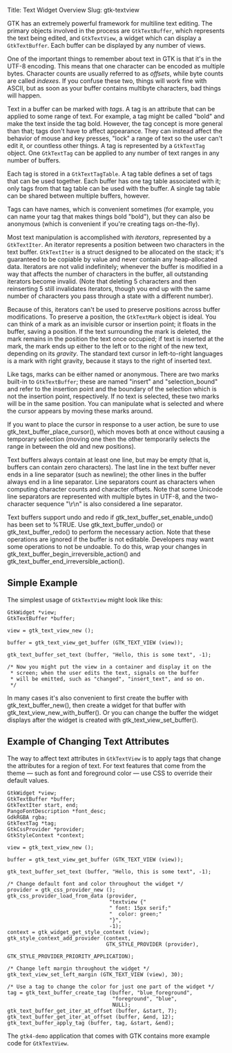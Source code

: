 Title: Text Widget Overview
Slug: gtk-textview

GTK has an extremely powerful framework for multiline text editing.  The
primary objects involved in the process are `GtkTextBuffer`, which represents the
text being edited, and `GtkTextView`, a widget which can display a `GtkTextBuffer`.
Each buffer can be displayed by any number of views.

One of the important things to remember about text in GTK is that it's in
the UTF-8 encoding. This means that one character can be encoded as multiple
bytes. Character counts are usually referred to as _offsets_, while byte
counts are called _indexes_. If you confuse these two, things will work fine
with ASCII, but as soon as your buffer contains multibyte characters, bad
things will happen.

Text in a buffer can be marked with _tags_. A tag is an attribute that can
be applied to some range of text. For example, a tag might be called "bold"
and make the text inside the tag bold. However, the tag concept is more
general than that; tags don't have to affect appearance. They can instead
affect the behavior of mouse and key presses, "lock" a range of text so the
user can't edit it, or countless other things. A tag is represented by a
`GtkTextTag` object. One `GtkTextTag` can be applied to any number of text
ranges in any number of buffers.

Each tag is stored in a `GtkTextTagTable`. A tag table defines a set of
tags that can be used together. Each buffer has one tag table associated with
it; only tags from that tag table can be used with the buffer. A single tag
table can be shared between multiple buffers, however.

Tags can have names, which is convenient sometimes (for example, you can name
your tag that makes things bold "bold"), but they can also be anonymous (which
is convenient if you're creating tags on-the-fly).

Most text manipulation is accomplished with _iterators_, represented by a
`GtkTextIter`. An iterator represents a position between two characters in
the text buffer. `GtkTextIter` is a struct designed to be allocated on the
stack; it's guaranteed to be copiable by value and never contain any
heap-allocated data. Iterators are not valid indefinitely; whenever the
buffer is modified in a way that affects the number of characters in the
buffer, all outstanding iterators become invalid. (Note that deleting 5
characters and then reinserting 5 still invalidates iterators, though you
end up with the same number of characters you pass through a state with a
different number).

Because of this, iterators can't be used to preserve positions across buffer
modifications. To preserve a position, the `GtkTextMark` object is ideal. You
can think of a mark as an invisible cursor or insertion point; it floats in
the buffer, saving a position. If the text surrounding the mark is deleted,
the mark remains in the position the text once occupied; if text is inserted
at the mark, the mark ends up either to the left or to the right of the new
text, depending on its _gravity_. The standard text cursor in left-to-right
languages is a mark with right gravity, because it stays to the right of
inserted text.

Like tags, marks can be either named or anonymous. There are two marks
built-in to `GtkTextBuffer`; these are named "insert" and "selection_bound"
and refer to the insertion point and the boundary of the selection which
is not the insertion point, respectively. If no text is selected, these
two marks will be in the same position. You can manipulate what is selected
and where the cursor appears by moving these marks around.

If you want to place the cursor in response to a user action, be sure to use
gtk_text_buffer_place_cursor(), which moves both at once without causing a
temporary selection (moving one then the other temporarily selects the range in
between the old and new positions).

Text buffers always contain at least one line, but may be empty (that
is, buffers can contain zero characters). The last line in the text
buffer never ends in a line separator (such as newline); the other
lines in the buffer always end in a line separator. Line separators
count as characters when computing character counts and character
offsets. Note that some Unicode line separators are represented with
multiple bytes in UTF-8, and the two-character sequence "\r\n" is also
considered a line separator.

Text buffers support undo and redo if gtk_text_buffer_set_enable_undo()
has been set to %TRUE. Use gtk_text_buffer_undo() or gtk_text_buffer_redo()
to perform the necessary action. Note that these operations are ignored if
the buffer is not editable. Developers may want some operations to not be
undoable. To do this, wrap your changes in
gtk_text_buffer_begin_irreversible_action() and
gtk_text_buffer_end_irreversible_action().

## Simple Example

The simplest usage of `GtkTextView` might look like this:

``` {.c}
GtkWidget *view;
GtkTextBuffer *buffer;

view = gtk_text_view_new ();

buffer = gtk_text_view_get_buffer (GTK_TEXT_VIEW (view));

gtk_text_buffer_set_text (buffer, "Hello, this is some text", -1);

/* Now you might put the view in a container and display it on the
 * screen; when the user edits the text, signals on the buffer
 * will be emitted, such as "changed", "insert_text", and so on.
 */
```

In many cases it's also convenient to first create the buffer with
gtk_text_buffer_new(), then create a widget for that buffer with
gtk_text_view_new_with_buffer(). Or you can change the buffer the widget
displays after the widget is created with gtk_text_view_set_buffer().

## Example of Changing Text Attributes

The way to affect text attributes in `GtkTextView` is to
apply tags that change the attributes for a region of text.
For text features that come from the theme — such as font and
foreground color — use CSS to override their default values.

```
GtkWidget *view;
GtkTextBuffer *buffer;
GtkTextIter start, end;
PangoFontDescription *font_desc;
GdkRGBA rgba;
GtkTextTag *tag;
GtkCssProvider *provider;
GtkStyleContext *context;

view = gtk_text_view_new ();

buffer = gtk_text_view_get_buffer (GTK_TEXT_VIEW (view));

gtk_text_buffer_set_text (buffer, "Hello, this is some text", -1);

/* Change default font and color throughout the widget */
provider = gtk_css_provider_new ();
gtk_css_provider_load_from_data (provider,
                                 "textview {"
                                 " font: 15px serif;"
                                 "  color: green;"
                                 "}",
                                 -1);
context = gtk_widget_get_style_context (view);
gtk_style_context_add_provider (context,
                                GTK_STYLE_PROVIDER (provider),
                                GTK_STYLE_PROVIDER_PRIORITY_APPLICATION);

/* Change left margin throughout the widget */
gtk_text_view_set_left_margin (GTK_TEXT_VIEW (view), 30);

/* Use a tag to change the color for just one part of the widget */
tag = gtk_text_buffer_create_tag (buffer, "blue_foreground",
                                  "foreground", "blue",
                                  NULL);
gtk_text_buffer_get_iter_at_offset (buffer, &start, 7);
gtk_text_buffer_get_iter_at_offset (buffer, &end, 12);
gtk_text_buffer_apply_tag (buffer, tag, &start, &end);
```

The `gtk4-demo` application that comes with
GTK contains more example code for `GtkTextView`.
